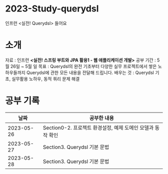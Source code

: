 # 2023-Study-querydsl
인프런 <실전! Querydsl> 들어요

# 소개
자료 : 인프런 **<실전! 스프링 부트와 JPA 활용1 - 웹 애플리케이션 개발>**
공부 기간 : 5월 26일 ~ 5월 일
목표 : Querydsl의 완전 기초부터 다양한 실무 프로젝트에서 쌓은 노하우들까지 Querydsl에 관한 모든 내용을 전달해 드립니다.
배우는 것 : Querydsl 기초, 실무활용 노하우, 동적 쿼리 문제 해결

# 공부 기록

| 날짜         | 공부한 내용                                  |
|------------|-----------------------------------------|
| 2023-05-26 | Section0-2. 프로젝트 환경설정, 예제 도메인 모델과 동작 확인 |
| 2023-05-27 | Section3. Querydsl 기본 문법                |
| 2023-05-28 | Section3. Querydsl 기본 문법                |